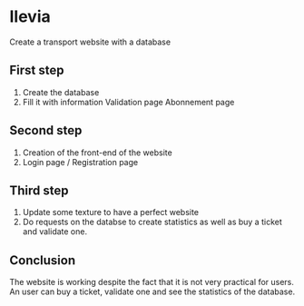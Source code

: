 # Ilevia
Create a transport website with a database  

## First step
1. Create the database
2. Fill it with information
Validation page
Abonnement page

## Second step
1. Creation of the front-end of the website
2. Login page / Registration page

## Third step 
1. Update some texture to have a perfect website
2. Do requests on the databse to create statistics as well as buy a ticket and validate one.

## Conclusion
The website is working despite the fact that it is not very practical for users.  
An user can buy a ticket, validate one and see the statistics of the database.
